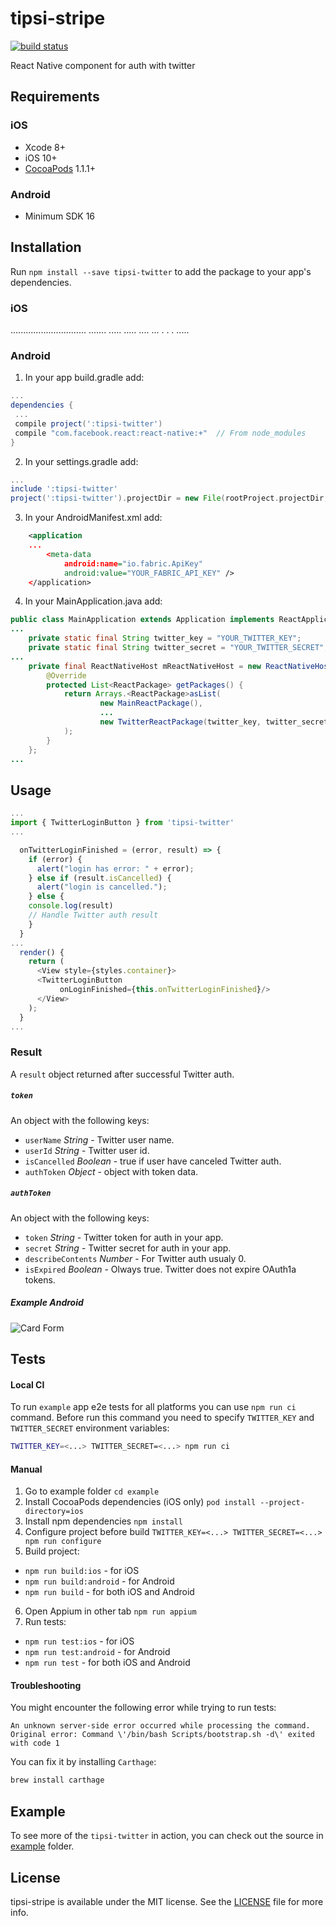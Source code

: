 # tipsi-stripe

[![build status](https://img.shields.io/travis/tipsi/tipsi-twitter/master.svg?style=flat-square)](https://travis-ci.org/tipsi/tipsi-twitter)

React Native component for auth with twitter

## Requirements

### iOS

* Xcode 8+
* iOS 10+
* [CocoaPods](https://cocoapods.org) 1.1.1+

### Android

* Minimum SDK 16

## Installation

Run `npm install --save tipsi-twitter` to add the package to your app's dependencies.

### iOS

 .............................. ....... ..... ..... .... ... . . . .....

### Android

1. In your app build.gradle add:
```gradle
...
dependencies {
 ...
 compile project(':tipsi-twitter')
 compile "com.facebook.react:react-native:+"  // From node_modules
}
```
2. In your settings.gradle add:
```gradle
...
include ':tipsi-twitter'
project(':tipsi-twitter').projectDir = new File(rootProject.projectDir, '../node_modules/tipsi-twitter/android')
```

3. In your AndroidManifest.xml add:
```xml
    <application
    ...
        <meta-data
            android:name="io.fabric.ApiKey"
            android:value="YOUR_FABRIC_API_KEY" />
    </application>
```

4. In your MainApplication.java add:
```java
public class MainApplication extends Application implements ReactApplication {
...
    private static final String twitter_key = "YOUR_TWITTER_KEY";
    private static final String twitter_secret = "YOUR_TWITTER_SECRET";
...
    private final ReactNativeHost mReactNativeHost = new ReactNativeHost(this) {
        @Override
        protected List<ReactPackage> getPackages() {
            return Arrays.<ReactPackage>asList(
                    new MainReactPackage(),
                    ...
                    new TwitterReactPackage(twitter_key, twitter_secret)
            );
        }
    };
...
```


## Usage

```js
...
import { TwitterLoginButton } from 'tipsi-twitter'
...

  onTwitterLoginFinished = (error, result) => {
    if (error) {
      alert("login has error: " + error);
    } else if (result.isCancelled) {
      alert("login is cancelled.");
    } else {
    console.log(result)
    // Handle Twitter auth result
    }
  }
...
  render() {
    return (
      <View style={styles.container}>
      <TwitterLoginButton
           onLoginFinished={this.onTwitterLoginFinished}/>
      </View>
    );
  }
...
```

### Result

A `result` object returned after successful Twitter auth.

##### `token`

An object with the following keys:

* `userName` _String_ - Twitter user name.
* `userId` _String_ - Twitter user id.
* `isCancelled` _Boolean_ - true if user have canceled Twitter auth.
* `authToken` _Object_ - object with token data.

##### `authToken`

An object with the following keys:

* `token` _String_ - Twitter token for auth in your app.
* `secret` _String_ - Twitter secret for auth in your app.
* `describeContents` _Number_ - For Twitter auth usualy 0.
* `isExpired` _Boolean_ - Olways true. Twitter does not expire OAuth1a tokens.

##### Example Android

![Card Form](https://cloud.githubusercontent.com/assets/1177226/20572150/54192810-b1bb-11e6-9df6-5c068bf69904.gif)

## Tests

#### Local CI

To run `example` app e2e tests for all platforms you can use `npm run ci` command. Before run this command you need to specify `TWITTER_KEY` and `TWITTER_SECRET` environment variables:

```bash
TWITTER_KEY=<...> TWITTER_SECRET=<...> npm run ci
```

#### Manual

1. Go to example folder `cd example`
2. Install CocoaPods dependencies (iOS only) `pod install --project-directory=ios`
3. Install npm dependencies `npm install`
4. Configure project before build `TWITTER_KEY=<...> TWITTER_SECRET=<...> npm run configure`
5. Build project:
  * `npm run build:ios` - for iOS
  * `npm run build:android` - for Android
  * `npm run build` - for both iOS and Android
6. Open Appium in other tab `npm run appium`
7. Run tests:
  * `npm run test:ios` - for iOS
  * `npm run test:android` - for Android
  * `npm run test` - for both iOS and Android

#### Troubleshooting

You might encounter the following error while trying to run tests:

`An unknown server-side error occurred while processing the command. Original error: Command \'/bin/bash Scripts/bootstrap.sh -d\' exited with code 1`

You can fix it by installing `Carthage`:

```bash
brew install carthage
```

## Example

To see more of the `tipsi-twitter` in action, you can check out the source in [example](https://github.com/tipsi/tipsi-twitter/tree/master/example) folder.

## License

tipsi-stripe is available under the MIT license. See the [LICENSE](https://github.com/tipsi/tipsi-twitter/tree/master/LICENSE) file for more info.
